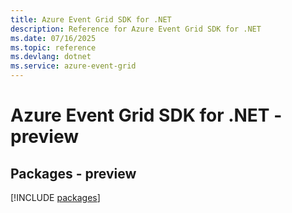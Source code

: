 ```yaml
---
title: Azure Event Grid SDK for .NET
description: Reference for Azure Event Grid SDK for .NET
ms.date: 07/16/2025
ms.topic: reference
ms.devlang: dotnet
ms.service: azure-event-grid
---
```

# Azure Event Grid SDK for .NET - preview
## Packages - preview
[!INCLUDE [packages](event-grid-index.md)]